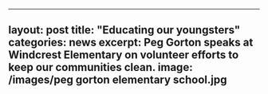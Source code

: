 ---
layout: post
title:  "Educating our youngsters"
categories: news
excerpt: Peg Gorton speaks at Windcrest Elementary on volunteer efforts to keep our communities clean.
image: /images/peg gorton elementary school.jpg
--

